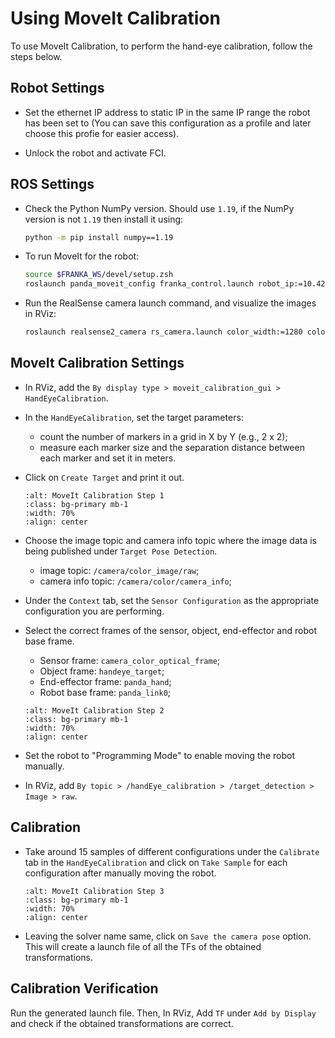 # Using MoveIt Calibration

To use MoveIt Calibration, to perform the hand-eye calibration, follow the steps below.

## Robot Settings

- Set the ethernet IP address to static IP in the same IP range the robot has been set to (You can save this configuration as a profile and later choose this profie for easier access).

- Unlock the robot and activate FCI.

## ROS Settings

- Check the Python NumPy version. Should use `1.19`, if the NumPy version is not `1.19` then install it using:
    
    ```bash
    python -m pip install numpy==1.19
    ```

- To run MoveIt for the robot:

    ```bash
    source $FRANKA_WS/devel/setup.zsh
    roslaunch panda_moveit_config franka_control.launch robot_ip:=10.42.0.3 
    ```

- Run the RealSense camera launch command, and visualize the images in RViz: 
    
    ```bash
    roslaunch realsense2_camera rs_camera.launch color_width:=1280 color_height:=720 color_fps:=30
    ```

## MoveIt Calibration Settings

- In RViz, add the `By display type > moveit_calibration_gui > HandEyeCalibration`.

- In the `HandEyeCalibration`, set the target parameters:

  - count the number of markers in a grid in X by Y (e.g., 2 x 2);
  - measure each marker size and the separation distance between each marker and set it in meters.

- Click on `Create Target` and print it out.

    ```{image} ../imgs/calibration_step1.png
    :alt: MoveIt Calibration Step 1
    :class: bg-primary mb-1
    :width: 70%
    :align: center
    ```

- Choose the image topic and camera info topic where the image data is being published under `Target Pose Detection`.

    - image topic: `/camera/color_image/raw`;
    - camera info topic: `/camera/color/camera_info`;

- Under the `Context` tab, set the `Sensor Configuration` as the appropriate configuration you are performing. 

- Select the correct frames of the sensor, object, end-effector and robot base frame.

    - Sensor frame: `camera_color_optical_frame`;
    - Object frame: `handeye_target`;
    - End-effector frame: `panda_hand`;
    - Robot base frame: `panda_link0`;
    ```{image} ../imgs/calibration_step2.png
    :alt: MoveIt Calibration Step 2
    :class: bg-primary mb-1
    :width: 70%
    :align: center
    ```

- Set the robot to "Programming Mode" to enable moving the robot manually.

- In RViz, add  `By topic > /handEye_calibration > /target_detection > Image > raw`.

## Calibration

- Take around 15 samples of different configurations under the `Calibrate` tab in the    `HandEyeCalibration` and click on `Take Sample` for each configuration after manually moving the robot.

    ```{image} ../imgs/calibration_step3.png
    :alt: MoveIt Calibration Step 3
    :class: bg-primary mb-1
    :width: 70%
    :align: center
    ```

- Leaving the solver name same, click on `Save the camera pose` option. This will create a launch file of all the TFs of the obtained transformations.

## Calibration Verification

Run the generated launch file. Then, In RViz, Add `TF` under `Add by Display` and check if the obtained transformations are correct.
